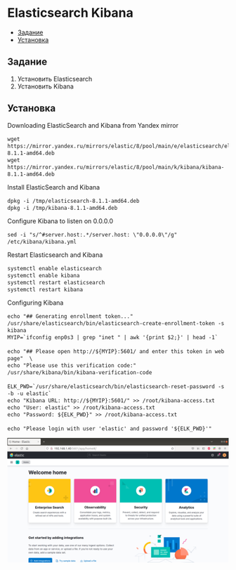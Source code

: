 # Elasticsearch Kibana

- [Задание](#Задание)
- [Установка](#Установка)

## Задание
1. Установить Elasticsearch
2. Установить Kibana

## Установка
Downloading ElasticSearch and Kibana from Yandex mirror
```
wget https://mirror.yandex.ru/mirrors/elastic/8/pool/main/e/elasticsearch/elasticsearch-8.1.1-amd64.deb
wget https://mirror.yandex.ru/mirrors/elastic/8/pool/main/k/kibana/kibana-8.1.1-amd64.deb
```

Install ElasticSearch and Kibana
```
dpkg -i /tmp/elasticsearch-8.1.1-amd64.deb
dpkg -i /tmp/kibana-8.1.1-amd64.deb
```

Configure Kibana to listen on 0.0.0.0 
```
sed -i "s/^#server.host:.*/server.host: \"0.0.0.0\"/g" /etc/kibana/kibana.yml
```

Restart Elasticsearch and Kibana
```
systemctl enable elasticsearch 
systemctl enable kibana
systemctl restart elasticsearch
systemctl restart kibana
```

Configuring Kibana
```
echo "## Generating enrollment token..." /usr/share/elasticsearch/bin/elasticsearch-create-enrollment-token -s kibana  
MYIP=`ifconfig enp0s3 | grep "inet " | awk '{print $2;}' | head -1`  

echo "## Please open http://${MYIP}:5601/ and enter this token in web page"  \
echo "Please use this verification code:" 
/usr/share/kibana/bin/kibana-verification-code  

ELK_PWD=`/usr/share/elasticsearch/bin/elasticsearch-reset-password -s -b -u elastic` 
echo "Kibana URL: http://${MYIP}:5601/" >> /root/kibana-access.txt 
echo "User: elastic" >> /root/kibana-access.txt 
echo "Password: ${ELK_PWD}" >> /root/kibana-access.txt 

echo "Please login with user 'elastic' and password '${ELK_PWD}'"
```

![](docs/elastic.png)
